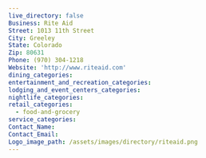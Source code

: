 ```yaml
---
live_directory: false
Business: Rite Aid
Street: 1013 11th Street
City: Greeley
State: Colorado
Zip: 80631
Phone: (970) 304-1218
Website: 'http://www.riteaid.com'
dining_categories:
entertainment_and_recreation_categories:
lodging_and_event_centers_categories:
nightlife_categories:
retail_categories:
  - food-and-grocery
service_categories:
Contact_Name:
Contact_Email:
Logo_image_path: /assets/images/directory/riteaid.png
---
```



